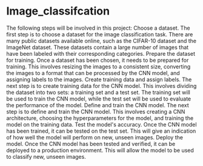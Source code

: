 # Image_classifcation
The following steps will be involved in this project:
Choose a dataset. The first step is to choose a dataset for the image classification task. There are many public datasets available online, such as the CIFAR-10 dataset and the ImageNet dataset. These datasets contain a large number of images that have been labeled with their corresponding categories.
Prepare the dataset for training. Once a dataset has been chosen, it needs to be prepared for training. This involves resizing the images to a consistent size, converting the images to a format that can be processed by the CNN model, and assigning labels to the images.
Create training data and assign labels. The next step is to create training data for the CNN model. This involves dividing the dataset into two sets: a training set and a test set. The training set will be used to train the CNN model, while the test set will be used to evaluate the performance of the model.
Define and train the CNN model. The next step is to define and train the CNN model. This involves creating a CNN architecture, choosing the hyperparameters for the model, and training the model on the training data.
Test the model's accuracy. Once the CNN model has been trained, it can be tested on the test set. This will give an indication of how well the model will perform on new, unseen images.
Deploy the model. Once the CNN model has been tested and verified, it can be deployed to a production environment. This will allow the model to be used to classify new, unseen images.
